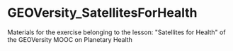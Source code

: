 # GEOVersity_SatellitesForHealth
Materials for the exercise belonging to the lesson: "Satellites for Health" of the GEOVersity MOOC on Planetary Health

